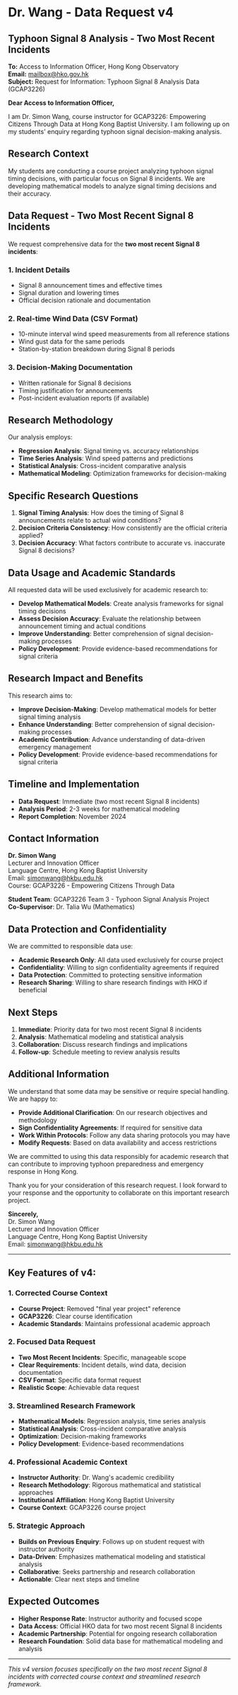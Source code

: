 # Dr. Wang - Data Request v4
## Typhoon Signal 8 Analysis - Two Most Recent Incidents

**To:** Access to Information Officer, Hong Kong Observatory  
**Email:** mailbox@hko.gov.hk  
**Subject:** Request for Information: Typhoon Signal 8 Analysis Data (GCAP3226)  

**Dear Access to Information Officer,**

I am Dr. Simon Wang, course instructor for GCAP3226: Empowering Citizens Through Data at Hong Kong Baptist University. I am following up on my students' enquiry regarding typhoon signal decision-making analysis.

## Research Context

My students are conducting a course project analyzing typhoon signal timing decisions, with particular focus on Signal 8 incidents. We are developing mathematical models to analyze signal timing decisions and their accuracy.

## Data Request - Two Most Recent Signal 8 Incidents

We request comprehensive data for the **two most recent Signal 8 incidents**:

### **1. Incident Details**
- Signal 8 announcement times and effective times
- Signal duration and lowering times
- Official decision rationale and documentation

### **2. Real-time Wind Data (CSV Format)**
- 10-minute interval wind speed measurements from all reference stations
- Wind gust data for the same periods
- Station-by-station breakdown during Signal 8 periods

### **3. Decision-Making Documentation**
- Written rationale for Signal 8 decisions
- Timing justification for announcements
- Post-incident evaluation reports (if available)

## Research Methodology

Our analysis employs:
- **Regression Analysis**: Signal timing vs. accuracy relationships
- **Time Series Analysis**: Wind speed patterns and predictions
- **Statistical Analysis**: Cross-incident comparative analysis
- **Mathematical Modeling**: Optimization frameworks for decision-making

## Specific Research Questions

1. **Signal Timing Analysis**: How does the timing of Signal 8 announcements relate to actual wind conditions?
2. **Decision Criteria Consistency**: How consistently are the official criteria applied?
3. **Decision Accuracy**: What factors contribute to accurate vs. inaccurate Signal 8 decisions?

## Data Usage and Academic Standards

All requested data will be used exclusively for academic research to:
- **Develop Mathematical Models**: Create analysis frameworks for signal timing decisions
- **Assess Decision Accuracy**: Evaluate the relationship between announcement timing and actual conditions
- **Improve Understanding**: Better comprehension of signal decision-making processes
- **Policy Development**: Provide evidence-based recommendations for signal criteria

## Research Impact and Benefits

This research aims to:
- **Improve Decision-Making**: Develop mathematical models for better signal timing analysis
- **Enhance Understanding**: Better comprehension of signal decision-making processes
- **Academic Contribution**: Advance understanding of data-driven emergency management
- **Policy Development**: Provide evidence-based recommendations for signal criteria

## Timeline and Implementation

- **Data Request**: Immediate (two most recent Signal 8 incidents)
- **Analysis Period**: 2-3 weeks for mathematical modeling
- **Report Completion**: November 2024

## Contact Information

**Dr. Simon Wang**  
Lecturer and Innovation Officer  
Language Centre, Hong Kong Baptist University  
Email: simonwang@hkbu.edu.hk  
Course: GCAP3226 - Empowering Citizens Through Data  

**Student Team**: GCAP3226 Team 3 - Typhoon Signal Analysis Project  
**Co-Supervisor**: Dr. Talia Wu (Mathematics)

## Data Protection and Confidentiality

We are committed to responsible data use:
- **Academic Research Only**: All data used exclusively for course project
- **Confidentiality**: Willing to sign confidentiality agreements if required
- **Data Protection**: Committed to protecting sensitive information
- **Research Sharing**: Willing to share research findings with HKO if beneficial

## Next Steps

1. **Immediate**: Priority data for two most recent Signal 8 incidents
2. **Analysis**: Mathematical modeling and statistical analysis
3. **Collaboration**: Discuss research findings and implications
4. **Follow-up**: Schedule meeting to review analysis results

## Additional Information

We understand that some data may be sensitive or require special handling. We are happy to:
- **Provide Additional Clarification**: On our research objectives and methodology
- **Sign Confidentiality Agreements**: If required for sensitive data
- **Work Within Protocols**: Follow any data sharing protocols you may have
- **Modify Requests**: Based on data availability and access restrictions

We are committed to using this data responsibly for academic research that can contribute to improving typhoon preparedness and emergency response in Hong Kong.

Thank you for your consideration of this research request. I look forward to your response and the opportunity to collaborate on this important research project.

**Sincerely,**  
Dr. Simon Wang  
Lecturer and Innovation Officer  
Language Centre, Hong Kong Baptist University  
Email: simonwang@hkbu.edu.hk

---

## Key Features of v4:

### **1. Corrected Course Context**
- **Course Project**: Removed "final year project" reference
- **GCAP3226**: Clear course identification
- **Academic Standards**: Maintains professional academic approach

### **2. Focused Data Request**
- **Two Most Recent Incidents**: Specific, manageable scope
- **Clear Requirements**: Incident details, wind data, decision documentation
- **CSV Format**: Specific data format request
- **Realistic Scope**: Achievable data request

### **3. Streamlined Research Framework**
- **Mathematical Models**: Regression analysis, time series analysis
- **Statistical Analysis**: Cross-incident comparative analysis
- **Optimization**: Decision-making frameworks
- **Policy Development**: Evidence-based recommendations

### **4. Professional Academic Context**
- **Instructor Authority**: Dr. Wang's academic credibility
- **Research Methodology**: Rigorous mathematical and statistical approaches
- **Institutional Affiliation**: Hong Kong Baptist University
- **Course Context**: GCAP3226 course project

### **5. Strategic Approach**
- **Builds on Previous Enquiry**: Follows up on student request with instructor authority
- **Data-Driven**: Emphasizes mathematical modeling and statistical analysis
- **Collaborative**: Seeks partnership and research collaboration
- **Actionable**: Clear next steps and timeline

## Expected Outcomes

- **Higher Response Rate**: Instructor authority and focused scope
- **Data Access**: Official HKO data for two most recent Signal 8 incidents
- **Academic Partnership**: Potential for ongoing research collaboration
- **Research Foundation**: Solid data base for mathematical modeling and analysis

---

*This v4 version focuses specifically on the two most recent Signal 8 incidents with corrected course context and streamlined research framework.*
